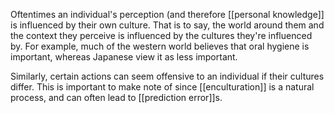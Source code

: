 Oftentimes an individual's perception (and therefore [[personal knowledge]] is influenced by their own culture. That is to say, the world around them and the context they perceive is influenced by the cultures they're influenced by. For example, much of the western world believes that oral hygiene is important, whereas Japanese view it as less important. 

Similarly, certain actions can seem offensive to an individual if their cultures differ. This is important to make note of since [[enculturation]] is a natural process, and can often lead to [[prediction error]]s.